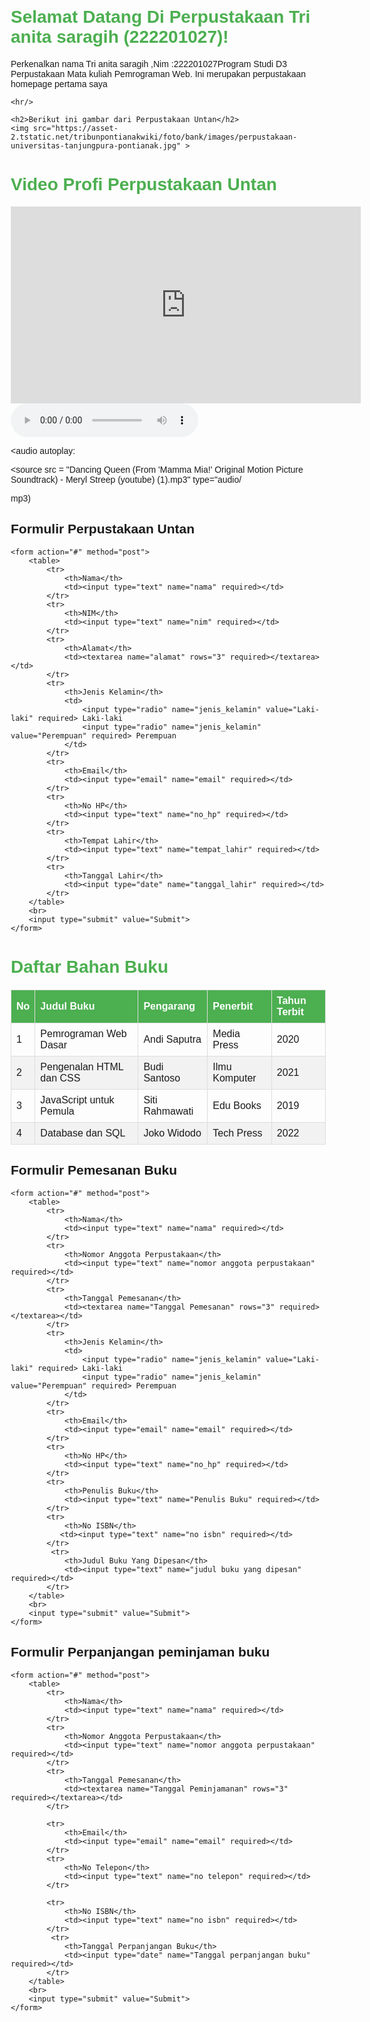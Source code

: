 <html lang="id">
<head>
    <meta charset="UTF-8">
    <meta name="viewport" content="width=device-width, initial-scale=1.0">
    <title>Contoh Halaman HTML</title>
    <style>
        body {
            font-family: Arial, sans-serif;
            margin: 20px;
        }
        h1 {
            color: #4CAF50;
        }
    </style>
</head>
<body>
    <h1>Selamat Datang Di Perpustakaan Tri anita saragih (222201027)!</h1>
    <p>Perkenalkan nama Tri anita saragih ,Nim :222201027Program Studi D3 Perpustakaan Mata kuliah Pemrograman Web. Ini merupakan perpustakaan homepage pertama saya</p>

    <hr/>

    <h2>Berikut ini gambar dari Perpustakaan Untan</h2>
    <img src="https://asset-2.tstatic.net/tribunpontianakwiki/foto/bank/images/perpustakaan-universitas-tanjungpura-pontianak.jpg" >

   <head>
    <meta charset="UTF-8">
    <meta name="viewport" content="width=device-width, initial-scale=1.0">
    <title>Video YouTube</title>
</head>
<body>
    <h1>Video Profi Perpustakaan Untan</h1>
    <iframe width="560" height="315" src="https://www.youtube.com/embed/Iqhk0z3SIug" frameborder="0" allowfullscreen></iframe>
    
   <audio controls>
  <source src="" type="audio/mpeg">
  <source src="musik.ogg" type="audio/ogg">
</audio>
</body>

<audio autoplay:

<source src = "Dancing Queen (From 'Mamma Mia!' Original Motion Picture Soundtrack) - Meryl Streep (youtube) (1).mp3" type="audio/

mp3)

</audio>
<h2>Formulir Perpustakaan Untan</h2>
    
    <form action="#" method="post">
        <table>
            <tr>
                <th>Nama</th>
                <td><input type="text" name="nama" required></td>
            </tr>
            <tr>
                <th>NIM</th>
                <td><input type="text" name="nim" required></td>
            </tr>
            <tr>
                <th>Alamat</th>
                <td><textarea name="alamat" rows="3" required></textarea></td>
            </tr>
            <tr>
                <th>Jenis Kelamin</th>
                <td>
                    <input type="radio" name="jenis_kelamin" value="Laki-laki" required> Laki-laki
                    <input type="radio" name="jenis_kelamin" value="Perempuan" required> Perempuan
                </td>
            </tr>
            <tr>
                <th>Email</th>
                <td><input type="email" name="email" required></td>
            </tr>
            <tr>
                <th>No HP</th>
                <td><input type="text" name="no_hp" required></td>
            </tr>
            <tr>
                <th>Tempat Lahir</th>
                <td><input type="text" name="tempat_lahir" required></td>
            </tr>
            <tr>
                <th>Tanggal Lahir</th>
                <td><input type="date" name="tanggal_lahir" required></td>
            </tr>
        </table>
        <br>
        <input type="submit" value="Submit">
    </form>

</body>
<head>
    <meta charset="UTF-8">
    <meta name="viewport" content="width=device-width, initial-scale=1.0">
    <title>Tabel Bahan Buku</title>
    <style>
        body {
            font-family: Arial, sans-serif;
            margin: 20px;
        }
        table {
            width: 100%;
            border-collapse: collapse;
            margin-top: 20px;
        }
        th, td {
            border: 1px solid #ddd;
            padding: 8px;
            text-align: left;
        }
        th {
            background-color: #4CAF50;
            color: white;
        }
        tr:nth-child(even) {
            background-color: #f2f2f2;
        }
    </style>
</head>
<body>
    <h1>Daftar Bahan Buku</h1>
    <table>
        <thead>
            <tr>
                <th>No</th>
                <th>Judul Buku</th>
                <th>Pengarang</th>
                <th>Penerbit</th>
                <th>Tahun Terbit</th>
            </tr>
        </thead>
        <tbody>
            <tr>
                <td>1</td>
                <td>Pemrograman Web Dasar</td>
                <td>Andi Saputra</td>
                <td>Media Press</td>
                <td>2020</td>
            </tr>
            <tr>
                <td>2</td>
                <td>Pengenalan HTML dan CSS</td>
                <td>Budi Santoso</td>
                <td>Ilmu Komputer</td>
                <td>2021</td>
            </tr>
            <tr>
                <td>3</td>
                <td>JavaScript untuk Pemula</td>
                <td>Siti Rahmawati</td>
                <td>Edu Books</td>
                <td>2019</td>
            </tr>
            <tr>
                <td>4</td>
                <td>Database dan SQL</td>
                <td>Joko Widodo</td>
                <td>Tech Press</td>
                <td>2022</td>
            </tr>
        </tbody>
    </table>
</body>
<body>
<h2>Formulir Pemesanan Buku</h2>
    
    <form action="#" method="post">
        <table>
            <tr>
                <th>Nama</th>
                <td><input type="text" name="nama" required></td>
            </tr>
            <tr>
                <th>Nomor Anggota Perpustakaan</th>
                <td><input type="text" name="nomor anggota perpustakaan" required></td>
            </tr>
            <tr>
                <th>Tanggal Pemesanan</th>
                <td><textarea name="Tanggal Pemesanan" rows="3" required></textarea></td>
            </tr>
            <tr>
                <th>Jenis Kelamin</th>
                <td>
                    <input type="radio" name="jenis_kelamin" value="Laki-laki" required> Laki-laki
                    <input type="radio" name="jenis_kelamin" value="Perempuan" required> Perempuan
                </td>
            </tr>
            <tr>
                <th>Email</th>
                <td><input type="email" name="email" required></td>
            </tr>
            <tr>
                <th>No HP</th>
                <td><input type="text" name="no_hp" required></td>
            </tr>
            <tr>
                <th>Penulis Buku</th>
                <td><input type="text" name="Penulis Buku" required></td>
            </tr>
            <tr>
                <th>No ISBN</th>
               <td><input type="text" name="no isbn" required></td>
            </tr>
             <tr>
                <th>Judul Buku Yang Dipesan</th>
                <td><input type="text" name="judul buku yang dipesan" required></td>
            </tr>
        </table>
        <br>
        <input type="submit" value="Submit">
    </form>

</body>
<h2>Formulir Perpanjangan peminjaman buku </h2>
    
    <form action="#" method="post">
        <table>
            <tr>
                <th>Nama</th>
                <td><input type="text" name="nama" required></td>
            </tr>
            <tr>
                <th>Nomor Anggota Perpustakaan</th>
                <td><input type="text" name="nomor anggota perpustakaan" required></td>
            </tr>
            <tr>
                <th>Tanggal Pemesanan</th>
                <td><textarea name="Tanggal Peminjamanan" rows="3" required></textarea></td>
            </tr>
          
            <tr>
                <th>Email</th>
                <td><input type="email" name="email" required></td>
            </tr>
            <tr>
                <th>No Telepon</th>
                <td><input type="text" name="no telepon" required></td>
            </tr>
           
            <tr>
                <th>No ISBN</th>
                <td><input type="text" name="no isbn" required></td>
            </tr>
             <tr>
                <th>Tanggal Perpanjangan Buku</th>
                <td><input type="date" name="Tanggal perpanjangan buku" required></td>
            </tr>
        </table>
        <br>
        <input type="submit" value="Submit">
    </form>
</html>

